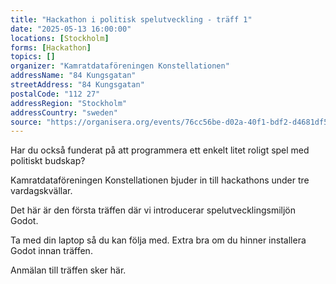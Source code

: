 ```yaml
---
title: "Hackathon i politisk spelutveckling - träff 1"
date: "2025-05-13 16:00:00"
locations: [Stockholm]
forms: [Hackathon]
topics: []
organizer: "Kamratdataföreningen Konstellationen"
addressName: "84 Kungsgatan"
streetAddress: "84 Kungsgatan"
postalCode: "112 27"
addressRegion: "Stockholm"
addressCountry: "sweden"
source: "https://organisera.org/events/76cc56be-d02a-40f1-bdf2-d4681df51552"
---
```

Har du också funderat på att programmera ett enkelt litet roligt spel med politiskt budskap?

Kamratdataföreningen Konstellationen bjuder in till hackathons under tre vardagskvällar.

Det här är den första träffen där vi introducerar spelutvecklingsmiljön Godot.

Ta med din laptop så du kan följa med. Extra bra om du hinner installera Godot innan träffen.

Anmälan till träffen sker här.